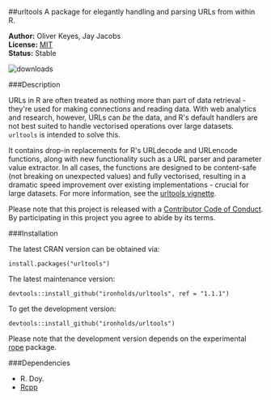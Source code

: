 ##urltools
A package for elegantly handling and parsing URLs from within R.

__Author:__ Oliver Keyes, Jay Jacobs<br/>
__License:__ [MIT](http://opensource.org/licenses/MIT)<br/>
__Status:__ Stable

![downloads](http://cranlogs.r-pkg.org/badges/grand-total/urltools)

###Description

URLs in R are often treated as nothing more than part of data retrieval -
they're used for making connections and reading data. With web analytics
and research, however, URLs can *be* the data, and R's default handlers
are not best suited to handle vectorised operations over large datasets.
<code>urltools</code> is intended to solve this. 

It contains drop-in replacements for R's URLdecode and URLencode functions, along
with new functionality such as a URL parser and parameter value extractor. In all
cases, the functions are designed to be content-safe (not breaking on unexpected values)
and fully vectorised, resulting in a dramatic speed improvement over existing implementations -
crucial for large datasets. For more information, see the [urltools vignette](https://github.com/Ironholds/urltools/blob/master/vignettes/urltools.Rmd).

Please note that this project is released with a [Contributor Code of Conduct](CONDUCT.md).
By participating in this project you agree to abide by its terms.

###Installation

The latest CRAN version can be obtained via:

    install.packages("urltools")

The latest maintenance version:

    devtools::install_github("ironholds/urltools", ref = "1.1.1")
    
To get the development version:

    devtools::install_github("ironholds/urltools")

Please note that the development version depends on the experimental [rope](https://github.com/Ironholds/rope)
package.

###Dependencies
* R. Doy.
* [Rcpp](http://cran.rstudio.com/web/packages/Rcpp/)